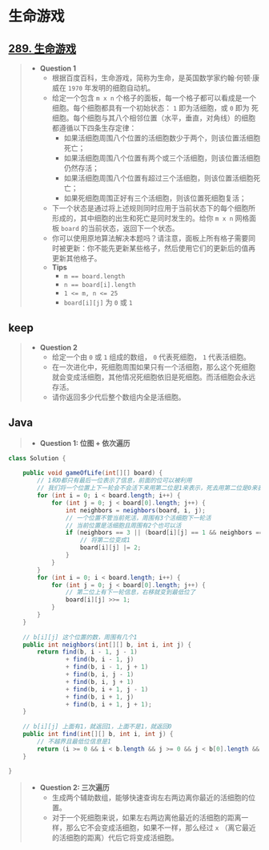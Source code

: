 # 生命游戏

## [289. 生命游戏](https://leetcode.cn/problems/game-of-life/)

> - **Question 1**
>   - 根据百度百科，生命游戏，简称为生命，是英国数学家约翰·何顿·康威在 `1970` 年发明的细胞自动机。
>   - 给定一个包含 `m x n` 个格子的面板，每一个格子都可以看成是一个细胞。每个细胞都具有一个初始状态： `1` 即为活细胞，或 `0` 即为 死细胞。每个细胞与其八个相邻位置（水平，垂直，对角线）的细胞都遵循以下四条生存定律：
>     - 如果活细胞周围八个位置的活细胞数少于两个，则该位置活细胞死亡；
>     - 如果活细胞周围八个位置有两个或三个活细胞，则该位置活细胞仍然存活；
>     - 如果活细胞周围八个位置有超过三个活细胞，则该位置活细胞死亡；
>     - 如果死细胞周围正好有三个活细胞，则该位置死细胞复活；
>   - 下一个状态是通过将上述规则同时应用于当前状态下的每个细胞所形成的，其中细胞的出生和死亡是同时发生的。给你 `m x n` 网格面板 `board` 的当前状态，返回下一个状态。
>   - 你可以使用原地算法解决本题吗？请注意，面板上所有格子需要同时被更新：你不能先更新某些格子，然后使用它们的更新后的值再更新其他格子。
>   - **Tips**
>     - `m == board.length`
>     - `n == board[i].length`
>     - `1 <= m, n <= 25`
>     - `board[i][j]` 为 `0` 或 `1`

## keep

> - **Question 2**
>   - 给定一个由 `0` 或 `1` 组成的数组， `0` 代表死细胞， `1` 代表活细胞。
>   - 在一次进化中，死细胞周围如果只有一个活细胞，那么这个死细胞就会变成活细胞，其他情况死细胞依旧是死细胞。而活细胞会永远存活。
>   - 请你返回多少代后整个数组内全是活细胞。

## Java

> - **Question 1: 位图 + 依次遍历**

```java
class Solution {
    
    public void gameOfLife(int[][] board) {
        // 1和0都只有最后一位表示了信息，前面的位可以被利用
        // 我们将一个位置上下一轮会不会活下来用第二位是1来表示，死去用第二位是0来表示
        for (int i = 0; i < board.length; i++) {
            for (int j = 0; j < board[0].length; j++) {
                int neighbors = neighbors(board, i, j);
                // 一个位置不管当前死活，周围有3个活细胞下一轮活
                // 当前位置是活细胞且周围有2个也可以活
                if (neighbors == 3 || (board[i][j] == 1 && neighbors == 2)) {
                    // 将第二位变成1
                    board[i][j] |= 2;
                }
            }
        }
        for (int i = 0; i < board.length; i++) {
            for (int j = 0; j < board[0].length; j++) {
                // 第二位上有下一轮信息，右移就变到最低位了
                board[i][j] >>= 1;
            }
        }
    }
    
    // b[i][j] 这个位置的数，周围有几个1
    public int neighbors(int[][] b, int i, int j) {
        return find(b, i - 1, j - 1)
                + find(b, i - 1, j)
                + find(b, i - 1, j + 1)
                + find(b, i, j - 1)
                + find(b, i, j + 1)
                + find(b, i + 1, j - 1)
                + find(b, i + 1, j)
                + find(b, i + 1, j + 1);
    }
    
    // b[i][j] 上面有1，就返回1，上面不是1，就返回0
    public int find(int[][] b, int i, int j) {
        // 不越界且最低位信息是1
        return (i >= 0 && i < b.length && j >= 0 && j < b[0].length && (b[i][j] & 1) == 1) ? 1 : 0;
    }
    
}
```

> - **Question 2: 三次遍历**
>   - 生成两个辅助数组，能够快速查询左右两边离你最近的活细胞的位置。
>   - 对于一个死细胞来说，如果左右两边离他最近的活细胞的距离一样，那么它不会变成活细胞，如果不一样，那么经过 `x` （离它最近的活细胞的距离）代后它将变成活细胞。
